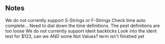 ## Notes

We do not currently support S-Strings or F-Strings
Check time auto complete... Need to dial down the time definitions. The pest definitions are too loose
We do not currently support ident backticks
Look into the ident test for $123, can we AND some Not Values?
term isn't finished yet
